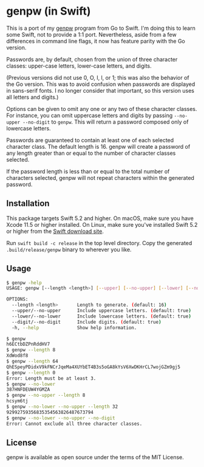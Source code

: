 # genpw (in Swift)

This is a port of my [genpw](https://github.com/markcornick/genpw)
program from Go to Swift. I'm doing this to learn some Swift, not to provide
a 1:1 port. Nevertheless, aside from a few differences in command line
flags, it now has feature parity with the Go version.

Passwords are, by default, chosen from the union of three character
classes: upper-case letters, lower-case letters, and digits.

(Previous versions did not use 0, O, I, l, or 1; this was also the
behavior of the Go version. This was to avoid confusion when passwords
are displayed in sans-serif fonts. I no longer consider that important,
so this version uses all letters and digits.)

Options can be given to omit any one or any two of these character
classes. For instance, you can omit uppercase letters and digits by
passing `--no-upper --no-digit` to `genpw`. This will return a
password composed only of lowercase letters.

Passwords are guaranteed to contain at least one of each selected
character class. The default length is 16. genpw will create a password
of any length greater than or equal to the number of character classes
selected.

If the password length is less than or equal to the total number of
characters selected, genpw will not repeat characters within the
generated password.

## Installation

This package targets Swift 5.2 and higher. On macOS, make sure you have
Xcode 11.5 or higher installed. On Linux, make sure you've installed
Swift 5.2 or higher from the
[Swift download site](https://swift.org/download/#releases).

Run `swift build -c release` in the top level directory. Copy the generated
`.build/release/genpw` binary to wherever you like.

## Usage

```bash
$ genpw -help
USAGE: genpw [--length <length>] [--upper] [--no-upper] [--lower] [--no-lower] [--digit] [--no-digit]

OPTIONS:
  --length <length>       Length to generate. (default: 16)
  --upper/--no-upper      Include uppercase letters. (default: true)
  --lower/--no-lower      Include lowercase letters. (default: true)
  --digit/--no-digit      Include digits. (default: true)
  -h, --help              Show help information.

$ genpw
h6ECtbDZPnRddHV7
$ genpw --length 8
XdWod8f8
$ genpw --length 64
QhESpeyPDidxV9kFNCrJqeMa4XUYbET4B3s5oGA8kYsV6XwDKHrCL7wojGZm9gj5
$ genpw --length 0
Error: Length must be at least 3.
$ genpw --no-lower
387HNFDEUW4YGMZA
$ genpw --no-upper --length 8
hcsym6tj
$ genpw --no-lower --no-upper --length 32
92992759356835354563826487673794
$ genpw --no-lower --no-upper --no-digit
Error: Cannot exclude all three character classes.
```

## License

genpw is available as open source under the terms of the MIT License.
